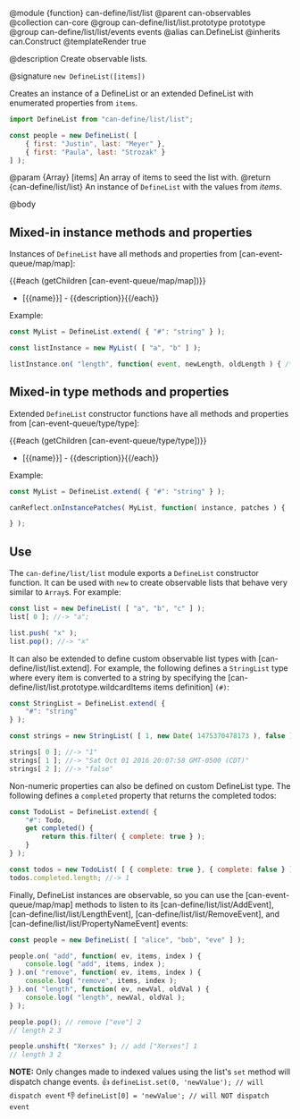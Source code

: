 @module {function} can-define/list/list
@parent can-observables
@collection can-core
@group can-define/list/list.prototype prototype
@group can-define/list/list/events events
@alias can.DefineList
@inherits can.Construct
@templateRender true


@description Create observable lists.

@signature `new DefineList([items])`

Creates an instance of a DefineList or an extended DefineList with enumerated properties from `items`.

```js
import DefineList from "can-define/list/list";

const people = new DefineList( [
	{ first: "Justin", last: "Meyer" },
	{ first: "Paula", last: "Strozak" }
] );
```

  @param {Array} [items] An array of items to seed the list with.
  @return {can-define/list/list} An instance of `DefineList` with the values from _items_.

@body

## Mixed-in instance methods and properties

Instances of `DefineList` have all methods and properties from
[can-event-queue/map/map]:

{{#each (getChildren [can-event-queue/map/map])}}
- [{{name}}] - {{description}}{{/each}}

Example:

```js
const MyList = DefineList.extend( { "#": "string" } );

const listInstance = new MyList( [ "a", "b" ] );

listInstance.on( "length", function( event, newLength, oldLength ) { /* ... */ } );
```


## Mixed-in type methods and properties

Extended `DefineList` constructor functions have all methods and properties from
[can-event-queue/type/type]:

{{#each (getChildren [can-event-queue/type/type])}}
- [{{name}}] - {{description}}{{/each}}

Example:

```js
const MyList = DefineList.extend( { "#": "string" } );

canReflect.onInstancePatches( MyList, function( instance, patches ) {

} );
```

## Use

The `can-define/list/list` module exports a `DefineList` constructor function.  It can be used
with `new` to create observable lists that behave very similar to `Array`s.  For example:

```js
const list = new DefineList( [ "a", "b", "c" ] );
list[ 0 ]; //-> "a";

list.push( "x" );
list.pop(); //-> "x"
```

It can also be extended to define custom observable list types with
[can-define/list/list.extend].  For example, the following defines a `StringList` type
where every item is converted to a string by specifying the [can-define/list/list.prototype.wildcardItems items definition] `(#)`:

```js
const StringList = DefineList.extend( {
	"#": "string"
} );

const strings = new StringList( [ 1, new Date( 1475370478173 ), false ] );

strings[ 0 ]; //-> "1"
strings[ 1 ]; //-> "Sat Oct 01 2016 20:07:58 GMT-0500 (CDT)"
strings[ 2 ]; //-> "false"
```

Non-numeric properties can also be defined on custom DefineList type.  The following
defines a `completed` property that returns the completed todos:

```js
const TodoList = DefineList.extend( {
	"#": Todo,
	get completed() {
		return this.filter( { complete: true } );
	}
} );

const todos = new TodoList( [ { complete: true }, { complete: false } ] );
todos.completed.length; //-> 1
```

Finally, DefineList instances are observable, so you can use the [can-event-queue/map/map]
methods to listen to its [can-define/list/list/AddEvent],
[can-define/list/list/LengthEvent], [can-define/list/list/RemoveEvent],
and [can-define/list/list/PropertyNameEvent] events:

```js
const people = new DefineList( [ "alice", "bob", "eve" ] );

people.on( "add", function( ev, items, index ) {
	console.log( "add", items, index );
} ).on( "remove", function( ev, items, index ) {
	console.log( "remove", items, index );
} ).on( "length", function( ev, newVal, oldVal ) {
	console.log( "length", newVal, oldVal );
} );

people.pop(); // remove ["eve"] 2
// length 2 3

people.unshift( "Xerxes" ); // add ["Xerxes"] 1
// length 3 2
```

__NOTE:__ Only changes made to indexed values using the list's `set` method will dispatch change events.
👍  `defineList.set(0, 'newValue'); // will dispatch event`
👎  `defineList[0] = 'newValue'; // will NOT dispatch event`
